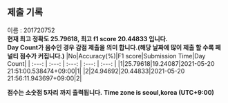 


  
## 제출 기록  
이름 : 201720752  
**현재 최고 정확도 25.79618, 최고 f1 score 20.44833 입니다.**  
**Day Count가 음수인 경우 감점 제출을 의미 합니다.(해당 날짜에 많이 제출 할 수록 페널티 점수가 커집니다.)**
|No|Accuracy(%)|F1 score|Submission Time|Day Count|
| :---: | :---: | :---: | :---: | :---: |
|1|25.79618|19.24087|2021-05-20 21:51:00.538474+09:00|1|
|2|24.94692|20.44833|2021-05-20 21:56:11.943697+09:00|2|


**점수는 소숫점 5자리 까지 출력됩니다.**
**Time zone is seoul,korea (UTC+9:00)**
